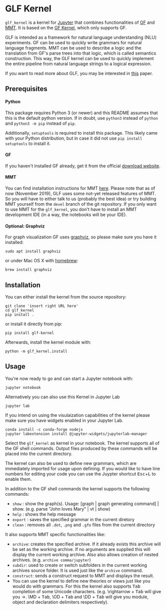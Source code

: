 GLF Kernel
==========

`glf_kernel` is a kernel for [Jupyter](https://jupyter.org/) that combines functionalities of [GF](https://www.grammaticalframework.org/) and [MMT](https://uniformal.github.io/).
It is based on the [GF Kernel](https://github.com/kwarc/gf_kernel), which only supports GF.

GLF is intended as a framework for natural language understanding (NLU) experiments.
GF can be used to quickly write grammars for natural language fragments.
MMT can be used to describe a logic and the translation from GF's parse trees into that logic, which is called semantics construction.
This way, the GLF kernel can be used to quickly implement the entire pipeline from natural language strings to a logical expression.

If you want to read more about GLF, you may be interested in [this](https://kwarc.info/people/mkohlhase/submit/lfmtp-19.pdf) paper.


Prerequisites
-------------


#### Python

This package requires Python 3 (or newer) and this README assumes that this is the default python version. 
If in doubt, use `python3` instead of `python` and `python3 -m pip` instead of `pip`. 

Additionally, `setuptools` is required to install this package. 
This likely came with your Python distribution, but in case it did not use `pip install setuptools` to install it.  

#### GF

If you haven't installed GF already, get it from the official [download website](https://www.grammaticalframework.org/download/index.html).

#### MMT

You can find installation instructions for MMT [here](https://uniformal.github.io//doc/setup/).
Please note that as of now (November 2019), GLF uses some not-yet released features of MMT.
So you will have to either talk to us (probably the best idea) or try building MMT yourself from the `devel` branch of the git repository.
If you only want to use MMT for the `glf_kernel`, you don't have to install an MMT development IDE (in a way, the notebooks will be your IDE).

#### Optional: Graphviz

For graph visualization GF uses [graphviz](http://www.graphviz.org/), so please make sure you have it installed:
    
    sudo apt install graphviz

or under Mac OS X with [homebrew](https://brew.sh):

    brew install graphviz


Installation
------------

You can either install the kernel from the source repository: 

    git clone 'insert right URL here'
    cd glf_kernel
    pip install .

or install it directly from pip:

    pip install glf-kernel

Afterwards, install the kernel module with:

    python -m glf_kernel.install
    

Usage
-----
You're now ready to go and can start a Jupyter notebook with:

    jupyter notebook

Alternatively you can also use this Kernel in Jupyter Lab

    jupyter lab

If you intend on using the visulaization capabilities of the kernel please make sure you have widgets enabled in your Jupyter Lab.

    conda install -c conda-forge nodejs
    jupyter labextension install @jupyter-widgets/jupyterlab-manager

Select the `glf_kernel` as kernel in your notebook.
The kernel supports all of the GF shell commands.
Output files produced by these commands will be placed into the current directory.

The kernel can also be used to define new grammars, which are immediately imported for usage upon defining.
If you would like to have line numbers for editing your code you can use the Juypter shortcut <kbd>Esc</kbd>+<kbd>L</kbd> to enable them. 

In addition to the GF shell commands the kernel supports the following commands:
- `show` : show the graph(s). Usage: [graph | graph generating command] | show. (e.g. parse "John loves Mary" | vt | show)
- `help` : shows the help message
- `export` : saves the specified grammar in the current diretory
- `clean` : removes all `.dot`, `.png` and `.gfo` files from the current directory

It also supports MMT specific functionalities like:

- `archive`: creates the specified archive. If it already exists this archive will be set as the working archive. If no arguments are supplied this will display the current working archive. Also also allows creation of nested archives. (e.g. `archive comma/jupyter`)
- `subdir`: used to create or switch subfolders in the current working archives source folder. It is used just like the `archive` command.
- `construct`: sends a construct request to MMT and displays the result.
- You can use the kernel to define new theories or views just like you would do with grammars. For this the kernel also supports <kbd>Tab</kbd> completion of some Unicode characters. (e.g. \rightarrow + <kbd>Tab</kbd> will give you →. \MD + <kbd>Tab</kbd>, \OD + <kbd>Tab</kbd> and \DD + <kbd>Tab</kbd> will give you module, object and declaration delimiters respectively).



